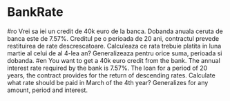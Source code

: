 # BankRate
#ro
Vrei sa iei un credit de 40k euro de la banca. Dobanda anuala ceruta de banca este de 7.57%. Creditul pe o perioada de 20 ani, contractul prevede restituirea de rate descrescatoare. Calculeaza ce rata trebuie platita in luna martie al celui de al 4-lea an?
Generalizeaza pentru orice suma, perioada si dobanda.
#en
You want to get a 40k euro credit from the bank. The annual interest rate required by the bank is 7.57%. The loan for a period of 20 years, the contract provides for the return of descending rates. Calculate what rate should be paid in March of the 4th year?
Generalizes for any amount, period and interest.